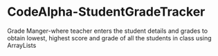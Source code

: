 # CodeAlpha-StudentGradeTracker
Grade Manger-where teacher enters the student details and grades to obtain lowest, highest score and grade of all the students in class using ArrayLists
